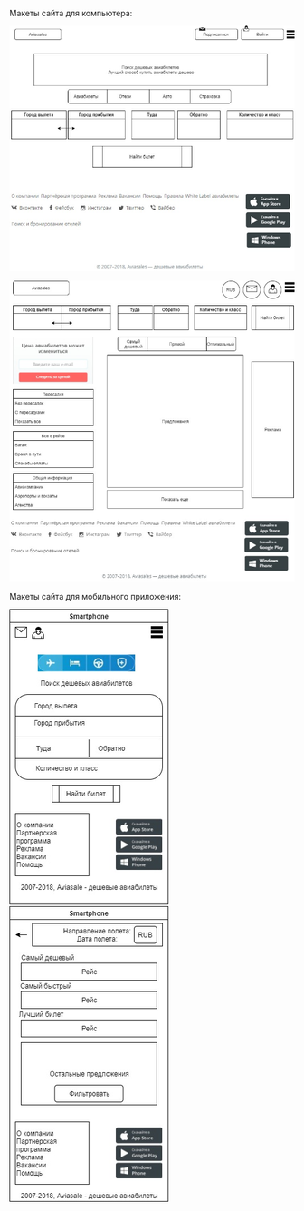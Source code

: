 Макеты сайта для компьютера:

![alt text](https://github.com/ctel-prj-mng/2-wireframe-130218-Kseniaveh/blob/master/maket1.jpg)






![alt text](https://github.com/ctel-prj-mng/2-wireframe-130218-Kseniaveh/blob/master/Maket2.jpg)


Макеты сайта для мобильного приложения: 

![alt text](https://github.com/ctel-prj-mng/2-wireframe-130218-Kseniaveh/blob/master/maket3%20(2).jpg)
![alt text](https://github.com/ctel-prj-mng/2-wireframe-130218-Kseniaveh/blob/master/maket4.jpg)
